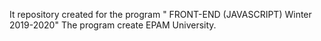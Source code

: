 It repository created for the program " FRONT-END (JAVASCRIPT) Winter 2019-2020"
The program create EPAM University.

